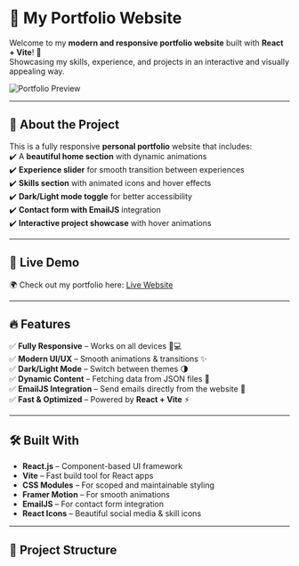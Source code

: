 # 🚀 My Portfolio Website

Welcome to my **modern and responsive portfolio website** built with **React + Vite**! 🌟  
Showcasing my skills, experience, and projects in an interactive and visually appealing way.  

![Portfolio Preview](./public/portfolio-preview.png)

---

## 📜 **About the Project**
This is a fully responsive **personal portfolio** website that includes:  
✔️ A **beautiful home section** with dynamic animations  
✔️ **Experience slider** for smooth transition between experiences  
✔️ **Skills section** with animated icons and hover effects  
✔️ **Dark/Light mode toggle** for better accessibility  
✔️ **Contact form with EmailJS** integration  
✔️ **Interactive project showcase** with hover animations  

---

## 🚀 **Live Demo**
🌍 Check out my portfolio here: [Live Website](https://mihirkaushalbhatt.netlify.app/)  

---

## 🔥 **Features**
✅ **Fully Responsive** – Works on all devices 📱💻  
✅ **Modern UI/UX** – Smooth animations & transitions ✨  
✅ **Dark/Light Mode** – Switch between themes 🌗  
✅ **Dynamic Content** – Fetching data from JSON files 📁  
✅ **EmailJS Integration** – Send emails directly from the website 📩  
✅ **Fast & Optimized** – Powered by **React + Vite** ⚡  

---

## 🛠️ **Built With**
- **React.js** – Component-based UI framework  
- **Vite** – Fast build tool for React apps  
- **CSS Modules** – For scoped and maintainable styling  
- **Framer Motion** – For smooth animations  
- **EmailJS** – For contact form integration  
- **React Icons** – Beautiful social media & skill icons  

---

## 📂 **Project Structure**
